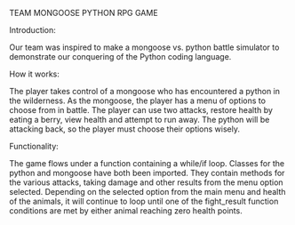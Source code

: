 TEAM MONGOOSE PYTHON RPG GAME

Introduction:

Our team was inspired to make a mongoose vs. python battle simulator to demonstrate our conquering of the Python coding language.

How it works:

The player takes control of a mongoose who has encountered a python in the wilderness. As the mongoose, the player has a menu of options to choose from in battle. The player can use two attacks, restore health by eating a berry, view health and attempt to run away. The python will be attacking back, so the player must choose their options wisely.

Functionality:

The game flows under a function containing a while/if loop. Classes for the python and mongoose have both been imported. They contain methods for the various attacks, taking damage and other results from the menu option selected. Depending on the selected option from the main menu and health of the animals, it will continue to loop until one of the fight_result function conditions are met by either animal reaching zero health points.

